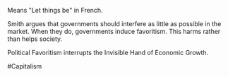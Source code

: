 Means "Let things be" in French.

Smith argues that governments should interfere as little as possible in the market. When they do, governments induce favoritism. This harms rather than helps society.

Political Favoritism interrupts the Invisible Hand of Economic Growth.

#Capitalism 